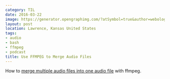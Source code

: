 ```yaml
---
category: TIL
date: 2016-03-22
image: https://generator.opengraphimg.com/?atSymbol=true&author=webology&authorSize=text-2xl&style=modern&tags=audio%2Cbash%2Cffmpeg%2Cpodcast&title=Use+FFMPEG+to+Merge+Audio+Files
layout: post
location: Lawrence, Kansas United States
tags:
- audio
- bash
- ffmpeg
- podcast
title: Use FFMPEG to Merge Audio Files
---
```


How to [merge multiple audio files into one audio file](https://trac.ffmpeg.org/wiki/Concatenate) with ffmpeg.
